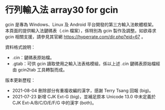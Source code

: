# 行列輸入法 array30 for gcin
gcin 是專為 Windows、Linux 及 Android 平台開發的第三方輸入法軟體框架。本頁面的提供輸入法鍵碼表（.cin 檔案），係特別為 gcin 製作及調整。如欲尋求 gcin 相關支援，請參見其官網 https://hyperrate.com/dir.php?eid=67 。

資料格式說明：
* .cin：鍵碼表原始檔。
* .gtab：可供 gcin 讀取使用之輸入法表格模組，係以上述 .cin 鍵碼表原始檔經由 gcin2tab 工具轉製而成。

版本更新歷程：
* 2021-08-04 刪除部分有重複收編的漢字，感謝 Terry Tsang 回報 (big)。
* 2021-07-23 新增 CJK Ext-G (big)，並補足原本 Unicode 13.0 中未定義於 CJK Ext-A/B/C/D/E/F/G 中的漢字 (both)。
